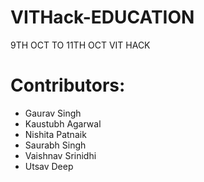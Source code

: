 # VITHack-EDUCATION
9TH OCT TO 11TH OCT VIT HACK

# Contributors:
- Gaurav Singh
- Kaustubh Agarwal
- Nishita Patnaik
- Saurabh Singh
- Vaishnav Srinidhi
- Utsav Deep
